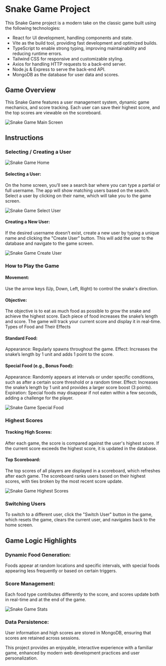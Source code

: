 # Snake Game Project

This Snake Game project is a modern take on the classic game built using the following technologies:

- React for UI development, handling components and state.
- Vite as the build tool, providing fast development and optimized builds.
- TypeScript to enable strong typing, improving maintainability and reducing runtime errors.
- Tailwind CSS for responsive and customizable styling.
- Axios for handling HTTP requests to a back-end server.
- Node.js & Express to serve the back-end API.
- MongoDB as the database for user data and scores.

## Game Overview

This Snake Game features a user management system, dynamic game mechanics, 
and score tracking. Each user can save their highest score, and the top scores are 
viewable on the scoreboard.

![Snake Game Main Screen](src/assets/snake-game-main.png)

## Instructions

### Selecting / Creating a User

![Snake Game Home](src/assets/snake-game-home.png)

#### Selecting a User:

On the home screen, you’ll see a search bar where you can type a partial or full username.
The app will show matching users based on the search. Select a user by clicking on their name, which will take you to the game screen.

![Snake Game Select User](src/assets/snake-game-select-user.png)

#### Creating a New User:

If the desired username doesn’t exist, create a new user by typing a unique name and clicking the "Create User" button.
This will add the user to the database and navigate to the game screen.

![Snake Game Create User](src/assets/snake-game-create-user.png)

### How to Play the Game

#### Movement:

Use the arrow keys (Up, Down, Left, Right) to control the snake's direction.

#### Objective:

The objective is to eat as much food as possible to grow the snake and achieve the highest score.
Each piece of food increases the snake’s length and score. The game will track your current score and display it in real-time.
Types of Food and Their Effects

#### Standard Food:

Appearance: Regularly spawns throughout the game.
Effect: Increases the snake’s length by 1 unit and adds 1 point to the score.

#### Special Food (e.g., Bonus Food):

Appearance: Randomly appears at intervals or under specific conditions, such as after a certain score threshold or a random timer.
Effect: Increases the snake’s length by 1 unit and provides a larger score boost (3 points).
Expiration: Special foods may disappear if not eaten within a few seconds, adding a challenge for the player.

![Snake Game Special Food](src/assets/snake-game-special-food.png)

### Highest Scores

#### Tracking High Scores:

After each game, the score is compared against the user's highest score. If the current score exceeds the highest score, it is updated in the database.

#### Top Scoreboard:

The top scores of all players are displayed in a scoreboard, which refreshes after each game.
The scoreboard ranks users based on their highest scores, with ties broken by the most recent score update.

![Snake Game Highest Scores](src/assets/snake-game-highest-scores.png)

### Switching Users

To switch to a different user, click the "Switch User" button in the game, which resets the game, clears the current user, and navigates back to the home screen.

## Game Logic Highlights

### Dynamic Food Generation: 
Foods appear at random locations and specific intervals, with special foods appearing less frequently or based on certain triggers.

### Score Management: 

Each food type contributes differently to the score, and scores update both in real-time and at the end of the game.

![Snake Game Stats](src/assets/snake-game-stats.png)

### Data Persistence: 

User information and high scores are stored in MongoDB, ensuring that scores are retained across sessions.

This project provides an enjoyable, interactive experience with a familiar game, enhanced by modern web development practices and user personalization.

